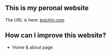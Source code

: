 ## This is my peronal website
The URL is here: [koichin.com](https://koichin.com)

## How can I improve this website?
- Home & about page